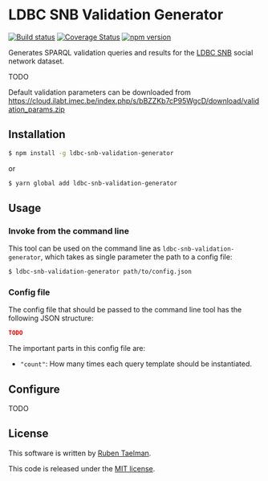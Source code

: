 # LDBC SNB Validation Generator

[![Build status](https://github.com/rubensworks/ldbc-snb-validation-generator.js/workflows/CI/badge.svg)](https://github.com/rubensworks/ldbc-snb-validation-generator.js/actions?query=workflow%3ACI)
[![Coverage Status](https://coveralls.io/repos/github/rubensworks/ldbc-snb-validation-generator.js/badge.svg?branch=master)](https://coveralls.io/github/rubensworks/ldbc-snb-validation-generator.js?branch=master)
[![npm version](https://badge.fury.io/js/ldbc-snb-validation-generator.svg)](https://www.npmjs.com/package/ldbc-snb-validation-generator)

Generates SPARQL validation queries and results for the [LDBC SNB](https://github.com/ldbc/ldbc_snb_datagen_hadoop) social network dataset.

TODO

Default validation parameters can be downloaded from https://cloud.ilabt.imec.be/index.php/s/bBZZKb7cP95WgcD/download/validation_params.zip

## Installation

```bash
$ npm install -g ldbc-snb-validation-generator
```
or
```bash
$ yarn global add ldbc-snb-validation-generator
```

## Usage

### Invoke from the command line

This tool can be used on the command line as `ldbc-snb-validation-generator`,
which takes as single parameter the path to a config file:

```bash
$ ldbc-snb-validation-generator path/to/config.json
```

### Config file

The config file that should be passed to the command line tool has the following JSON structure:

```json
TODO

```

The important parts in this config file are:

* `"count"`: How many times each query template should be instantiated.

## Configure

TODO

## License

This software is written by [Ruben Taelman](https://rubensworks.net/).

This code is released under the [MIT license](http://opensource.org/licenses/MIT).
